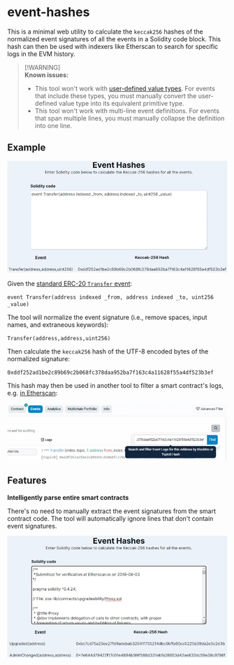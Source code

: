 # event-hashes

This is a minimal web utility to calculate the `keccak256` hashes of the normalized event signatures of all the events in a Solidity code block. This hash can then be used with indexers like Etherscan to search for specific logs in the EVM history.

> [!WARNING]<br>
> **Known issues:**
> - This tool won't work with [user-defined value types](https://docs.soliditylang.org/en/latest/types.html#user-defined-value-types). For events that include these types, you must manually convert the user-defined value type into its equivalent primitive type.
> - This tool won't work with multi-line event definitions. For events that span multiple lines, you must manually collapse the definition into one line.

## Example

![Demonstration of the event-hashes web UI hashing the ERC-20 Transfer event.](./.github/event-hashes.webp)

Given the [standard ERC-20 `Transfer` event](https://ercs.ethereum.org/ERCS/erc-20#events):

```
event Transfer(address indexed _from, address indexed _to, uint256 _value)
```

The tool will normalize the event signature (i.e., remove spaces, input names, and extraneous keywords):

```
Transfer(address,address,uint256)
```

Then calculate the `keccak256` hash of the UTF-8 encoded bytes of the normalized signature:

```
0xddf252ad1be2c89b69c2b068fc378daa952ba7f163c4a11628f55a4df523b3ef
```

This hash may then be used in another tool to filter a smart contract's logs, e.g. [in Etherscan](https://etherscan.io/address/0xa0b86991c6218b36c1d19d4a2e9eb0ce3606eb48#events):

![The "Events" page of a token smart contract on Etherscan, filtered to only the events matching the previously calculated Keccak-256 hash.](./.github/etherscan.webp)

## Features

**Intelligently parse entire smart contracts**

There's no need to manually extract the event signatures from the smart contract code. The tool will automatically ignore lines that don't contain event signatures.

![Demonstration of the event-hashes web UI parsing an entire Solidity smart contract and ignoring lines of code that don't contain events.](./.github/parse-smart-contract.webp)

